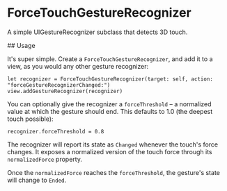 # ForceTouchGestureRecognizer

A simple UIGestureRecognizer subclass that detects 3D touch.

## Usage

It's super simple. Create a `ForceTouchGestureRecognizer`, and add it to a view, as you would any other gesture recognizer:

    let recognizer = ForceTouchGestureRecognizer(target: self, action: "forceGestureRecognizerChanged:")
    view.addGestureRecognizer(recognizer)

You can optionally give the recognizer a `forceThreshold` – a normalized value at which the gesture should end. This defaults to 1.0 (the deepest touch possible):

    recognizer.forceThreshold = 0.8

The recognizer will report its state as `Changed` whenever the touch's force changes. It exposes a normalized version of the touch force through its `normalizedForce` property.

Once the `normalizedForce` reaches the `forceThreshold`, the gesture's state will change to `Ended`.
